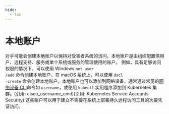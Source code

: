 ```yaml
---
hide:
  - toc
---
```


# 本地账户

对手可能会创建本地账户以保持对受害者系统的访问。本地账户是由组织配置供用户、远程支持、服务或单个系统或服务的管理使用的账户。  例如，具有足够访问权限的情况下，可以使用 Windows <code>net user /add</code> 命令创建本地账户。在 macOS 系统上，可以使用 <code>dscl -create</code> 命令创建本地账户。本地账户也可以添加到网络设备，通常通过常见的[网络设备 CLI](https://attack.mitre.org/techniques/T1059/008)命令如 <code>username</code>，或使用 `kubectl` 实用程序添加到 Kubernetes 集群。(引用: cisco_username_cmd)(引用: Kubernetes Service Accounts Security)  这些账户可以用于建立不需要在系统上部署持久远程访问工具的次要凭证访问。
